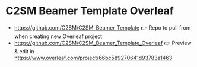 # C2SM Beamer Template Overleaf

- https://github.com/C2SM/C2SM_Beamer_Template 👉 Repo to pull from when creating new Overleaf project
- https://github.com/C2SM/C2SM_Beamer_Template_Overleaf 👉 Preview & edit in https://www.overleaf.com/project/66bc589270641d93783a1463
